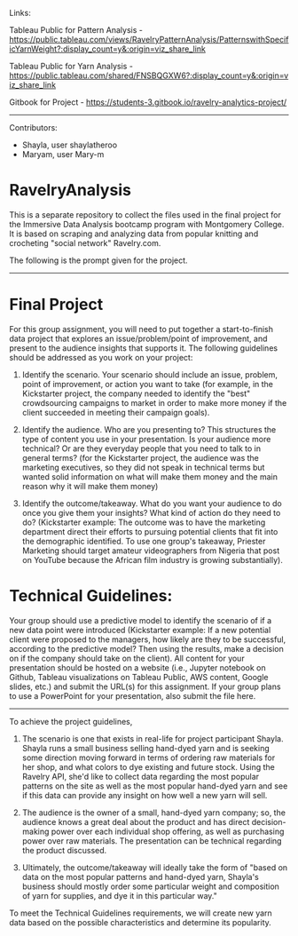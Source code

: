 Links:

Tableau Public for Pattern Analysis - https://public.tableau.com/views/RavelryPatternAnalysis/PatternswithSpecificYarnWeight?:display_count=y&:origin=viz_share_link

Tableau Public for Yarn Analysis - https://public.tableau.com/shared/FNSBQGXW6?:display_count=y&:origin=viz_share_link

Gitbook for Project - https://students-3.gitbook.io/ravelry-analytics-project/

---

Contributors:
- Shayla, user shaylatheroo
- Maryam, user Mary-m

# RavelryAnalysis
This is a separate repository to collect the files used in the final project for the Immersive Data Analysis bootcamp program with Montgomery College. It is based on scraping and analyzing data from popular knitting and crocheting "social network" Ravelry.com.

The following is the prompt given for the project.

---

# Final Project
For this group assignment, you will need to put together a start-to-finish data project that explores an issue/problem/point of improvement, and present to the audience insights that supports it. The following guidelines should be addressed as you work on your project:

1. Identify the scenario. Your scenario should include an issue, problem, point of improvement, or action you want to take (for example, in the Kickstarter project, the company needed to identify the "best" crowdsourcing campaigns to market in order to make more money if the client succeeded in meeting their campaign goals). 

2. Identify the audience. Who are you presenting to? This structures the type of content you use in your presentation. Is your audience more technical? Or are they everyday people that you need to talk to in general terms? (for the Kickstarter project, the audience was the marketing executives, so they did not speak in technical terms but wanted solid information on what will make them money and the main reason why it will make them money)

3. Identify the outcome/takeaway. What do you want your audience to do once you give them your insights? What kind of action do they need to do? (Kickstarter example: The outcome was to have the marketing department direct their efforts to pursuing potential clients that fit into the demographic identified. To use one group's takeaway, Priester Marketing should target amateur videographers from Nigeria that post on YouTube because the African film industry is growing substantially).

# Technical Guidelines:

Your group should use a predictive model to identify the scenario of if a new data point were introduced (Kickstarter example: If a new potential client were proposed to the managers, how likely are they to be successful, according to the predictive model? Then using the results, make a decision on if the company should take on the client).
All content for your presentation should be hosted on a website (i.e., Jupyter notebook on Github, Tableau visualizations on Tableau Public, AWS content, Google slides, etc.) and submit the URL(s) for this assignment. If your group plans to use a PowerPoint for your presentation, also submit the file here.

---

To achieve the project guidelines,
1. The scenario is one that exists in real-life for project participant Shayla. Shayla runs a small business selling hand-dyed yarn and is seeking some direction moving forward in terms of ordering raw materials for her shop, and what colors to dye existing and future stock. Using the Ravelry API, she'd like to collect data regarding the most popular patterns on the site as well as the most popular hand-dyed yarn and see if this data can provide any insight on how well a new yarn will sell.

2. The audience is the owner of a small, hand-dyed yarn company; so, the audience knows a great deal about the product and has direct decision-making power over each individual shop offering, as well as purchasing power over raw materials. The presentation can be technical regarding the product discussed.

3. Ultimately, the outcome/takeaway will ideally take the form of "based on data on the most popular patterns and hand-dyed yarn, Shayla's business should mostly order some particular weight and composition of yarn for supplies, and dye it in this particular way."

To meet the Technical Guidelines requirements, we will create new yarn data based on the possible characteristics and determine its popularity.
